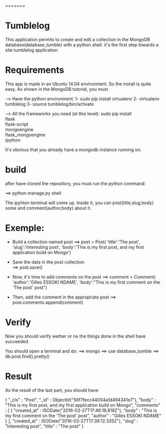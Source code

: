 
=======
# Tumblelog
This application permits to create and edit a collection in the MongoDB database(database_tumble) with a python shell.
it's the first step towards a site tumblelog application

# Requirements
This app is made in an Ubuntu 14.04 environment. So the install is quite easy. As shown in the MongoDB tutorial, you must 

--> Have the python environment:
1- sudo pip install virtualenv
2- virtualenv tumblelog
3- source tumblelog/bin/activate

--> All the frameworks you need (at this level):
sudo pip install \
flask \
flask-script \
mongoengine \
flask_mongoengine \
ipython

It's obvious that you already have a mongodb instance running on.

# build
after have cloned the repository, 
you must run the python command:

==> python manage.py shell

The ipyhton terminal will come up. Inside it, you can post(title,slug,body) some and comment(author,body) about it.

# Exemple:

+ Build a collection named post
==> post = Post(
    'title':'The post',
    'slug':'Interesting post',
    'body':'This is my first post, and my first application build on Mongo')
    
+ Save the data in the post collection  
==> post.save() 

+ Now, it's time to add comments on the post
==> comment = Comment(
    'author':'Gilles ESSOKI NDAME',
    'body':"This is my first comment on the 'The post' post")

+ Then, add the comment in the appropriate post
==> post.comments.append(comment)

# Verify
Now you should verify wether or no the things done in the shell have succeeded.

You should open a terminal and do:
==> mongo
==> use database_tumble
==> db.post.find().pretty()

# Result
As the result of the last part, you should have:

{
	"_cls" : "Post",
	"_id" : ObjectId("56f7fecc44004a1d494341e7"),
	"body" : "This is my first post, and my first application build on Mongo",
	"comments" : [
		{
			"created_at" : ISODate("2016-03-27T17:46:18.818Z"),
			"body" : "This is my first comment on the 'The post' post",
			"author" : "Gilles ESSOKI NDAME"
		}
	],
	"created_at" : ISODate("2016-03-27T17:39:12.335Z"),
	"slug" : "Interesting post",
	"title" : "The post"
}





